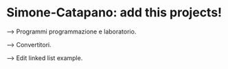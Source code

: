 # Simone-Catapano: add this projects!


--> Programmi programmazione e laboratorio.


--> Convertitori.

--> Edit linked list example.
